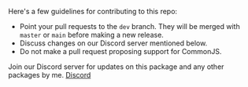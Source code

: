 Here's a few guidelines for contributing to this repo:
* Point your pull requests to the `dev` branch. They will be merged with `master` or `main` before making a new release.
* Discuss changes on our Discord server mentioned below.
* Do not make a pull request proposing support for CommonJS.

Join our Discord server for updates on this package and any other packages by me.
[Discord](https://discord.gg/A69vvdK)
